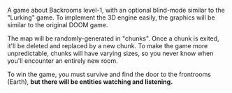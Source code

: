A game about Backrooms level-1, with an optional blind-mode similar to the "Lurking" game. To implement the 3D engine easily, the graphics will be similar to the original DOOM game.

The map will be randomly-generated in "chunks". Once a chunk is exited, it'll  be deleted and replaced by a new chunk. To make the game more unpredictable, chunks will have varying sizes, so you never know when you'll encounter an entirely new room.

To win the game, you must survive and find the door to the frontrooms (Earth), **but there will be entities watching and listening.**
